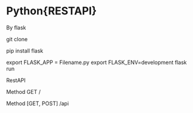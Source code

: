 # Python{RESTAPI}
By flask

git clone 

pip install flask

export FLASK_APP = Filename.py
export FLASK_ENV=development
flask run

RestAPI

Method GET / 

Method [GET, POST] /api



